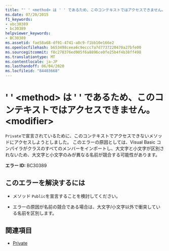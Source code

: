 ```yaml
---
title: "' ' <method> は ' ' であるため、このコンテキストではアクセスできません。 <modifier>"
ms.date: 07/20/2015
f1_keywords:
- vbc30389
- bc30389
helpviewer_keywords:
- BC30389
ms.assetid: fae58a68-df91-4741-a8c9-f1bb10e166e2
ms.openlocfilehash: b653498ceea6c9eccc7a7d7737220470a27bfe00
ms.sourcegitcommit: f8c270376ed905f6a8896ce0fe25b4f4b38ff498
ms.translationtype: MT
ms.contentlocale: ja-JP
ms.lasthandoff: 06/04/2020
ms.locfileid: "84403668"
---
```

# <a name="method-is-not-accessible-in-this-context-because-it-is-modifier"></a>' ' \<method> は ' ' であるため、このコンテキストではアクセスできません。 \<modifier>
`Private`で宣言されているために、このコンテキストでアクセスできないメソッドにアクセスしようとしました。 このエラーの原因としては、Visual Basic コンパイラがクラスのすべてのメンバーをインポートし、大文字と小文字が区別されないため、大文字と小文字のみが異なる名前が競合する可能性があります。  
  
 **エラー ID:** BC30389  
  
## <a name="to-correct-this-error"></a>このエラーを解決するには  
  
- メソッド `Public`を宣言することを検討してください。  
  
- エラーの原因が名前の競合である場合は、大文字/小文字以外で衝突している名前を区別します。  
  
## <a name="see-also"></a>関連項目

- [Private](../language-reference/modifiers/private.md)
